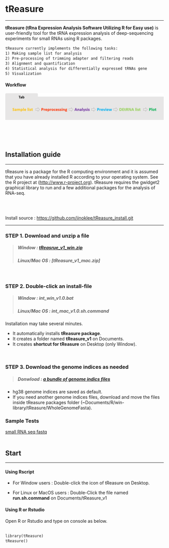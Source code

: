 
<br/>
<br/>
<br/>
<br/>

# tReasure
***
**tReasure (tRna Expression Analysis Software Utilizing R for Easy use)** is user-friendly tool for the tRNA expression analysis of deep-sequencing experiments for small RNAs using R packages. 

    tReasure currently implements the following tasks:
    1) Making sample list for analysis
    2) Pre-processing of trimming adapter and filtering reads
    3) Alignment and quantification
    4) Statistical analysis for differentially expressed tRNAs gene
    5) Visualization 


  #### Workflow
   ![Flow](https://github.com/jinoklee/tReasure/blob/master/inst/extdata/flow.png?raw=true)
   
<br/>
<br/>
<br/>


## Installation guide
***
tReasure is a package for the R computing environment and it is assumed that you have already installed R according to your operating system. See the R project at (http://www.r-project.org). tReasure requires the gwidget2 graphical library to run and a few additional packages for the analysis of RNA-seq. 

<br/>
<br/>

Install source : https://github.com/jinoklee/tReasure_install.git

***

### **STEP 1.** Download and unzip a file
   > ##### Window : [tReasrue_v1_win.zip](https://www.dropbox.com/s/gnq144mputz4fdm/easy_int_win_v1.0.zip?dl=0)
   > ##### Linux/Mac OS : [tReasure_v1_mac.zip]
   
<br/>

### **STEP 2.** Double-click an install-file 
   > ##### Window : int_win_v1.0.bat
   > ##### Linux/Mac OS : int_mac_v1.0.sh.command
Installation may take several minutes. 
+ It automatically installs **tReasure package**.
+ It creates a folder named **tReasure_v1** on Documents. 
+ It creates **shortcut for tReasure** on Desktop (only Window).

<br/>

### **STEP 3.** Download the genome indices as needed
   > ##### Donwload : [a bundle of genome indics files](https://www.dropbox.com/sh/1aikvdszjlvncic/AADzL8G55ayI3lRfzZ6LYjvPa?dl=0)
+ hg38 genome indices are saved as default.
+ If you need another genome indices files, download and move the files inside tReasure packages folder (~Documents/R/win-library/tReasure/WholeGenomeFasta).


### **Sample Tests**
[small RNA seq fastq](https://www.dropbox.com/sh/zp7sg8frifih3vo/AAAbkJgn-QJ-TCJVIhjQC1ita?dl=0)
<br/>
<br/>

## Start
***
#### Using Rscript 
+ For Window users  : Double-click the icon of tReasure on Desktop.

+ For Linux or MacOS users : Double-Click the file named **run.sh.command** on Documents/tReasure_v1


#### Using R or Rstudio

Open R or Rstudio and type on console as below.
<pre>
<code>
library(tReasure)
tReasure()
</code>
</pre>




